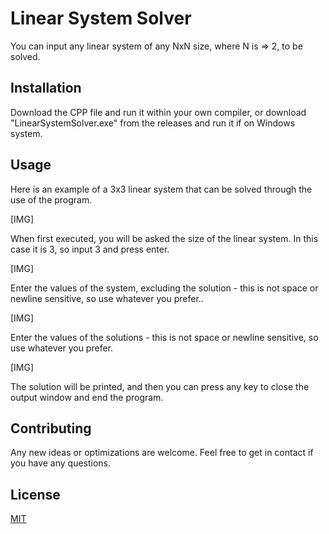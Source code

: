 # Linear System Solver

You can input any linear system of any NxN size, where N is => 2, to be solved.

## Installation

Download the CPP file and run it within your own compiler, or download "LinearSystemSolver.exe" from the releases and run it if on Windows system.

## Usage

Here is an example of a 3x3 linear system that can be solved through the use of the program.

[IMG]

When first executed, you will be asked the size of the linear system. In this case it is 3, so input 3 and press enter.

[IMG]

Enter the values of the system, excluding the solution - this is not space or newline sensitive, so use whatever you prefer..

[IMG]

Enter the values of the solutions - this is not space or newline sensitive, so use whatever you prefer.

[IMG]

The solution will be printed, and then you can press any key to close the output window and end the program.

## Contributing

Any new ideas or optimizations are welcome. Feel free to get in contact if you have any questions.

## License

[MIT](https://choosealicense.com/licenses/mit/)
